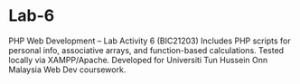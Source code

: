 # Lab-6
PHP Web Development – Lab Activity 6 (BIC21203) Includes PHP scripts for personal info, associative arrays, and function-based calculations. Tested locally via XAMPP/Apache. Developed for Universiti Tun Hussein Onn Malaysia Web Dev coursework.
